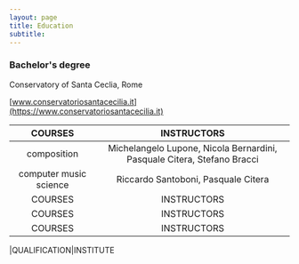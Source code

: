 ```yaml
---
layout: page
title: Education
subtitle:
---
```


###  Bachelor's degree

Conservatory of Santa Ceclia, Rome

[www.conservatoriosantacecilia.it](https://www.conservatoriosantacecilia.it)


|COURSES|INSTRUCTORS|
|:---:|:---:|
|composition|Michelangelo Lupone, Nicola Bernardini, Pasquale Citera, Stefano Bracci|
|computer music science|Riccardo Santoboni, Pasquale Citera|
|COURSES|INSTRUCTORS|
|COURSES|INSTRUCTORS|
|COURSES|INSTRUCTORS|

|QUALIFICATION|INSTITUTE
